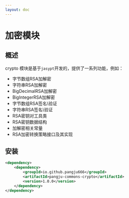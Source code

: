 ```yaml
---
layout: doc
---
```


# 加密模块

## 概述
crypto 模块是基于`jasypt`开发的，提供了一系列功能，例如：
- 字节数组RSA加解密
- 字符串RSA加解密
- BigDecimalRSA加解密
- BigIntegerRSA加解密
- 字节数组RSA签名\验证
- 字符串RSA签名\验证
- RSA密钥对工具类
- RSA密钥数据结构
- 加解密相关常量
- RSA加密转换策略接口及其实现

## 安装
```xml
<dependency>
    <dependency>
        <groupId>io.github.pangju666</groupId>
        <artifactId>pangju-commons-crypto</artifactId>
        <version>1.0.0</version>
    </dependency>
</dependency>
```


